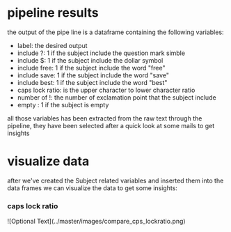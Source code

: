 # pipeline results
the output of the pipe line is a dataframe containing the following variables:
- label: the desired output
- include ?: 1 if the subject include the question mark simble
- include $: 1 if the subject include the dollar symbol
- include free: 1 if the subject include the word "free"
- include save: 1 if the subject include the word "save"
- include best: 1 if the subject include the word "best"
- caps lock ratio: is the upper character to lower character ratio
- number of !: the number of exclamation point that the subject include
- empty : 1 if the subject is empty

all those variables has been extracted from the raw text through the pipeline, they have been selected after a quick look at some mails to get insights
# visualize data
after we've created the Subject related variables and inserted them into the data frames we can visualize the data to get some insights:
<h3>caps lock ratio</h3>
![Optional Text](../master/images/compare_cps_lockratio.png)
